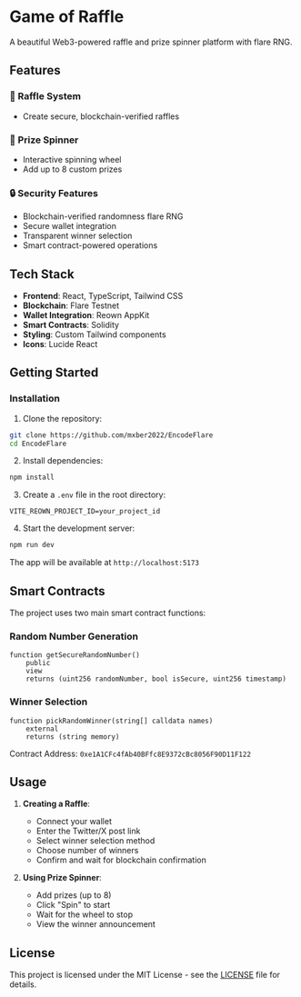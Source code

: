 # Game of Raffle

A beautiful Web3-powered raffle and prize spinner platform with flare RNG.

## Features

### 🎫 Raffle System

- Create secure, blockchain-verified raffles

### 🎡 Prize Spinner

- Interactive spinning wheel
- Add up to 8 custom prizes

### 🔒 Security Features

- Blockchain-verified randomness flare RNG
- Secure wallet integration
- Transparent winner selection
- Smart contract-powered operations

## Tech Stack

- **Frontend**: React, TypeScript, Tailwind CSS
- **Blockchain**: Flare Testnet
- **Wallet Integration**: Reown AppKit
- **Smart Contracts**: Solidity
- **Styling**: Custom Tailwind components
- **Icons**: Lucide React

## Getting Started

### Installation

1. Clone the repository:

```bash
git clone https://github.com/mxber2022/EncodeFlare
cd EncodeFlare
```

2. Install dependencies:

```bash
npm install
```

3. Create a `.env` file in the root directory:

```env
VITE_REOWN_PROJECT_ID=your_project_id
```

4. Start the development server:

```bash
npm run dev
```

The app will be available at `http://localhost:5173`

## Smart Contracts

The project uses two main smart contract functions:

### Random Number Generation

```solidity
function getSecureRandomNumber()
    public
    view
    returns (uint256 randomNumber, bool isSecure, uint256 timestamp)
```

### Winner Selection

```solidity
function pickRandomWinner(string[] calldata names)
    external
    returns (string memory)
```

Contract Address: `0xe1A1CFc4fAb40BFfc8E9372cBc8056F90D11F122`

## Usage

1. **Creating a Raffle**:

   - Connect your wallet
   - Enter the Twitter/X post link
   - Select winner selection method
   - Choose number of winners
   - Confirm and wait for blockchain confirmation

2. **Using Prize Spinner**:
   - Add prizes (up to 8)
   - Click "Spin" to start
   - Wait for the wheel to stop
   - View the winner announcement

## License

This project is licensed under the MIT License - see the [LICENSE](LICENSE) file for details.
